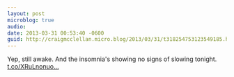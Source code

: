```yaml
---
layout: post
microblog: true
audio: 
date: 2013-03-31 00:53:40 -0600
guid: http://craigmcclellan.micro.blog/2013/03/31/t318254753123549185.html
---
```

Yep, still awake. And the insomnia's showing no signs of slowing tonight. [t.co/XRuLnonuo...](http://t.co/XRuLnonuo9)
